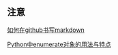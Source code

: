 ## 注意
[如何在github书写markdown](http://blog.chinaunix.net/uid-7374279-id-5114730.html)  

[Python中enumerate对象的用法与特点](http://www.360doc.com/content/17/0414/15/20558639_645579883.shtml)
